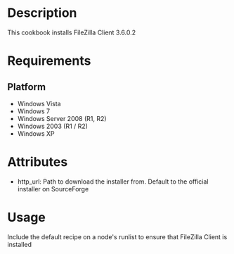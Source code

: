 Description
===========

This cookbook installs FileZilla Client 3.6.0.2

Requirements
============

Platform
--------

* Windows Vista
* Windows 7
* Windows Server 2008 (R1, R2)
* Windows 2003 (R1 / R2)
* Windows XP


Attributes
==========

* http_url: Path to download the installer from.  Default to the official installer on SourceForge

Usage
=====

Include the default recipe on a node's runlist to ensure that FileZilla Client is installed
